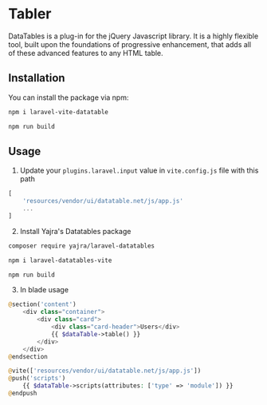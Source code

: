# Tabler

DataTables is a plug-in for the jQuery Javascript library. It is a highly flexible tool, built upon the foundations of progressive enhancement, that adds all of these advanced features to any HTML table.

## Installation

You can install the package via npm:

```bash
npm i laravel-vite-datatable

npm run build
```

## Usage

1. Update your `plugins.laravel.input` value in `vite.config.js` file with this path

```js
[
    'resources/vendor/ui/datatable.net/js/app.js'
    ...
]
```

2. Install Yajra's Datatables package

```bash
composer require yajra/laravel-datatables

npm i laravel-datatables-vite

npm run build
```

3. In blade usage

```php
@section('content')
    <div class="container">
        <div class="card">
            <div class="card-header">Users</div>
            {{ $dataTable->table() }}
        </div>
    </div>
@endsection

@vite(['resources/vendor/ui/datatable.net/js/app.js'])
@push('scripts')
    {{ $dataTable->scripts(attributes: ['type' => 'module']) }}
@endpush
```
